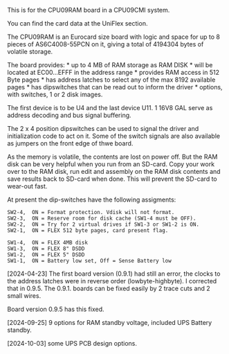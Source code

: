 
This is for the CPU09RAM board in a CPU09CMI system.

You can find the card data at the UniFlex section.


The CPU09RAM is an Eurocard size board with logic and space for up to 8 pieces 
of AS6C4008-55PCN on it, giving a total of 4194304 bytes of volatile storage.

The board provides:
    * up to 4 MB of RAM storage as RAM DISK
    * will be located at EC00...EFFF in the address range
    * provides RAM access in 512 Byte pages
    * has address latches to select any of the max 8192 available pages
    * has dipswitches that can be read out to inform the driver
    * options, with switches, 1 or 2 disk images. 
  

The first device is to be U4 and the last device U11.
1 16V8 GAL serve as address decoding and bus signal buffering.

The 2 x 4 position dipswitches can be used to signal the driver and initialization
code to act on it. Some of the switch signals are also available as jumpers on the 
front edge of thwe board.

As the memory is volatile, the contents are lost on power off. But the RAM disk
can be very helpful when you run from an SD-card. Copy your work over to the RAM disk,
run edit and assembly on the RAM disk contents and save results back to SD-card 
when done. This will prevent the SD-card to wear-out fast.


At present the dip-switches have the following assigments:

    SW2-4,  ON = Format protection. Vdisk will not format.
    SW2-3,  ON = Reserve room for disk cache (SW1-4 must be OFF). 
    SW2-2,  ON = Try for 2 virtual drives if SW1-3 or SW1-2 is ON. 
    SW2-1,  ON = FLEX 512 byte pages, card present flag.

    SW1-4,  ON = FLEX 4MB disk
    SW1-3,  ON = FLEX 8" DSDD
    SW1-2,  ON = FLEX 5" DSDD
    SW1-1,  ON = Battery low set, Off = Sense Battery low 

[2024-04-23] The first board version (0.9.1) had still an error, the clocks to the address
latches were in reverse order (lowbyte-highbyte).
I corrected that in 0.9.5. The 0.9.1. boards can be fixed easily by 2 trace cuts and 2 small wires.

Board version 0.9.5 has this fixed.

[2024-09-25] 9 options for RAM standby voltage,
             included UPS Battery standby.

[2024-10-03] some UPS PCB design options.
